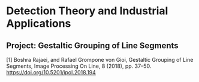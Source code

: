 # Detection Theory and Industrial Applications

## Project: Gestaltic Grouping of Line Segments

[1] Boshra Rajaei, and Rafael Grompone von Gioi, Gestaltic Grouping of Line Segments, Image Processing On Line, 8 (2018), pp. 37–50. https://doi.org/10.5201/ipol.2018.194
